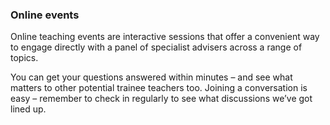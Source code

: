 ### Online events

Online teaching events are interactive sessions that offer a convenient way to engage directly with a panel of specialist advisers across a range of topics. 

You can get your questions answered within minutes – and see what matters to other potential trainee teachers too. Joining a conversation is easy – remember to check in regularly to see what discussions we’ve got lined up.
